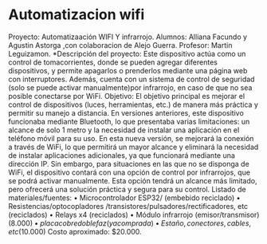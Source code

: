 # Automatizacion wifi
Proyecto: Automatizaación WIFI Y infrarrojo. Alumnos: Alliana Facundo y Agustin Astorga ,con colaboracion de Alejo Guerra. Profesor: Martin Leguizamon. *Descripción del proyecto: Este dispositivo actúa como un control de tomacorrientes, donde se pueden agregar diferentes dispositivos, y permite apagarlos o prenderlos mediante una página web con interruptores. Además, cuenta con un sistema de control de seguridad (solo se puede activar manualmente)por infrarrojo, en caso de que no sea posible conectarse por WiFi. Objetivo: El objetivo principal es mejorar el control de dispositivos (luces, herramientas, etc.) de manera más práctica y permitir su manejo a distancia. En versiones anteriores, este dispositivo funcionaba mediante Bluetooth, lo que presentaba varias limitaciones: un alcance de solo 1 metro y la necesidad de instalar una aplicación en el teléfono móvil para su uso. En esta nueva versión, se mejorará la conexión a través de WiFi, lo que permitirá un mayor alcance y eliminará la necesidad de instalar aplicaciones adicionales, ya que funcionará mediante una dirección IP. Sin embargo, para situaciones en las que no se disponga de WiFi, el dispositivo contará con una opción de control por infrarrojos, que se podrá activar manualmente. Esta opción tendrá un alcance más limitado, pero ofrecerá una solución práctica y segura para su control. Listado de materiales/fuentes: • Microcontrolador ESP32/ (embebido reciclado) • Resistencias/optocopladores /transistores/pulsadores/rectificadores, etc (reciclados) • Relays x4 (reciclados) • Módulo infrarrojo (emisor/transmisor) ($8.000) • placa cobre doble faz (ya comprada) • Estaño, conectores, cables, etc ($10.000) Costo aproximado: $20.000.
